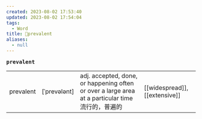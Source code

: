 ```yaml
---
created: 2023-08-02 17:53:40
updated: 2023-08-02 17:54:04
tags:
  - Word
title: 📖prevalent
aliases:
  - null
---
```


<pre><strong>prevalent</strong></pre>
|   |   |   |   |
|---|---|---|---|
|prevalent|[ˈprevələnt]|adj. accepted, done, or happening often or over a large area at a particular time 流⾏的，普遍的|[[widespread]], [[extensive]]|